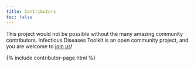 ```yaml
---
title: Contributors
toc: false
---
```


This project would not be possible without the many amazing community contributors. Infectious Diseases Toolkit is an open community project, and you are welcome to [join us](how_to_contribute)!

{% include contributor-page.html %}
